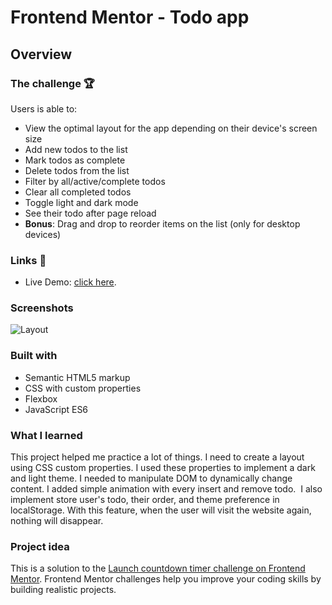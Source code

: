 # Frontend Mentor - Todo app

## Overview

### The challenge 🏆

Users is able to:

- View the optimal layout for the app depending on their device's screen size
- Add new todos to the list
- Mark todos as complete
- Delete todos from the list
- Filter by all/active/complete todos
- Clear all completed todos
- Toggle light and dark mode
- See their todo after page reload
- **Bonus**: Drag and drop to reorder items on the list (only for desktop devices)

### Links 🔗

- Live Demo: [click here](https://mlatka9.github.io/Todo-app).

### Screenshots

![Layout](https://user-images.githubusercontent.com/72691985/132992261-ebcb0027-6255-4c56-9035-86f2877d216a.PNG)

### Built with

- Semantic HTML5 markup
- CSS with custom properties
- Flexbox
- JavaScript ES6

### What I learned

This project helped me practice a lot of things. I need to create a layout using CSS custom properties. I used these properties to implement a dark and light theme. I needed to manipulate DOM to dynamically change content. I added simple animation with every insert and remove todo.  I also implement store user's todo, their order, and theme preference in localStorage. With this feature, when the user will visit the website again, nothing will disappear.

### Project idea

This is a solution to the [Launch countdown timer challenge on Frontend Mentor](https://www.frontendmentor.io/challenges/launch-countdown-timer-N0XkGfyz-). Frontend Mentor challenges help you improve your coding skills by building realistic projects.
